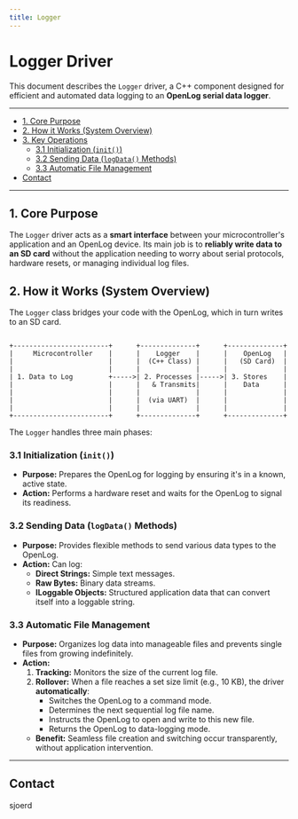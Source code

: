 ```yaml
---
title: Logger
---
```


# Logger Driver
This document describes the `Logger` driver, a C++ component designed for efficient and automated data logging to an **OpenLog serial data logger**.

---
<!-- TOC -->
* [1. Core Purpose](#1-core-purpose)
* [2. How it Works (System Overview)](#2-how-it-works-system-overview)
* [3. Key Operations](#3-key-operations)
  * [3.1 Initialization (`init()`)](#31-initialization-init)
  * [3.2 Sending Data (`logData()` Methods)](#32-sending-data-logdata-methods)
  * [3.3 Automatic File Management](#33-automatic-file-management)
* [Contact](#contact)
<!-- TOC -->
---

## 1. Core Purpose

The `Logger` driver acts as a **smart interface** between your microcontroller's application and an OpenLog device. Its main job is to **reliably write data to an SD card** without the application needing to worry about serial protocols, hardware resets, or managing individual log files.

## 2. How it Works (System Overview)

The `Logger` class bridges your code with the OpenLog, which in turn writes to an SD card.

```
      
+------------------------+      +--------------+      +--------------+
|     Microcontroller    |      |    Logger    |      |    OpenLog   |
|                        |      |  (C++ Class) |      |   (SD Card)  |
|                        |      |              |      |              |
| 1. Data to Log         +----->| 2. Processes |----->| 3. Stores    |
|                        |      |   & Transmits|      |    Data      |
|                        |      |              |      |              |
|                        |      |  (via UART)  |      |              |
|                        |      |              |      |              |
+------------------------+      +--------------+      +--------------+

```

The `Logger` handles three main phases:

### 3.1 Initialization (`init()`)

*   **Purpose:** Prepares the OpenLog for logging by ensuring it's in a known, active state.
*   **Action:** Performs a hardware reset and waits for the OpenLog to signal its readiness.
### 3.2 Sending Data (`logData()` Methods)

*   **Purpose:** Provides flexible methods to send various data types to the OpenLog.
*   **Action:** Can log:
    *   **Direct Strings:** Simple text messages.
    *   **Raw Bytes:** Binary data streams.
    *   **ILoggable Objects:** Structured application data that can convert itself into a loggable string.

### 3.3 Automatic File Management

*   **Purpose:** Organizes log data into manageable files and prevents single files from growing indefinitely.
*   **Action:**
    1.  **Tracking:** Monitors the size of the current log file.
    2.  **Rollover:** When a file reaches a set size limit (e.g., 10 KB), the driver **automatically**:
        *   Switches the OpenLog to a command mode.
        *   Determines the next sequential log file name.
        *   Instructs the OpenLog to open and write to this new file.
        *   Returns the OpenLog to data-logging mode.
    *   **Benefit:** Seamless file creation and switching occur transparently, without application intervention.

---
## Contact
sjoerd